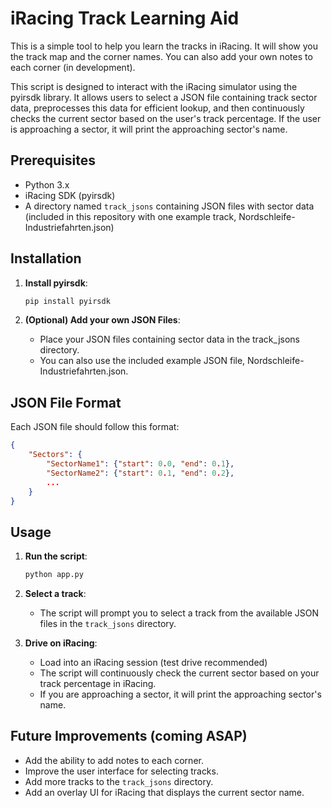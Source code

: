 # iRacing Track Learning Aid
This is a simple tool to help you learn the tracks in iRacing. It will show you the track map and the corner names. You can also add your own notes to each corner (in development).

This script is designed to interact with the iRacing simulator using the pyirsdk library. It allows users to select a JSON file containing track sector data, preprocesses this data for efficient lookup, and then continuously checks the current sector based on the user's track percentage. If the user is approaching a sector, it will print the approaching sector's name.

## Prerequisites
- Python 3.x
- iRacing SDK (pyirsdk)
- A directory named `track_jsons` containing JSON files with sector data (included in this repository with one example track, Nordschleife-Industriefahrten.json)

## Installation
1. **Install pyirsdk**:
   ```bash
   pip install pyirsdk
    ```

2.	**(Optional) Add your own JSON Files**:
	- Place your JSON files containing sector data in the track_jsons directory.
    - You can also use the included example JSON file, Nordschleife-Industriefahrten.json.

## JSON File Format
Each JSON file should follow this format:

```json
{
    "Sectors": {
        "SectorName1": {"start": 0.0, "end": 0.1},
        "SectorName2": {"start": 0.1, "end": 0.2},
        ...
    }
}
```

## Usage
1. **Run the script**:
   ```bash
   python app.py
   ```

2. **Select a track**:
   - The script will prompt you to select a track from the available JSON files in the `track_jsons` directory.

3. **Drive on iRacing**:
    - Load into an iRacing session (test drive recommended)
    - The script will continuously check the current sector based on your track percentage in iRacing.
    - If you are approaching a sector, it will print the approaching sector's name.

## Future Improvements (coming ASAP)
- Add the ability to add notes to each corner.
- Improve the user interface for selecting tracks.
- Add more tracks to the `track_jsons` directory.
- Add an overlay UI for iRacing that displays the current sector name.
